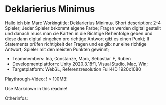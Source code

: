 # Deklarierius Minimus
Hallo ich bin Marc
Workingtitle: Deklarierius Minimus.
Short description:
2-4 Spieler; 
Jeder Spieler bekommt eigene Farbe; 
Fragen werden digital gestellt und danach muss man die Karten in die Richtige Reihenfolge geben und diese dann digital eingeben
pro richtige Antwort gibt es einen Punkt; 
If Statements prüfen richtigkeit der Fragen und es gibt nur eine richtige Antwort; 
Spieler mit den meisten Punkten gewinnt; 

+ Teammembers: Ina, Constanze, Marc, Sebastian F, Ruben
+ Developmentplattform: Unity 2020.3.18f1, Visual Studio, Mac, Win;
+ Targetplatform: WebGL, Referenzresolution Full-HD 1920x1080

Playthrough-Video: ! < 100MB!

Use Markdown in this readme!

Otherinfos:
